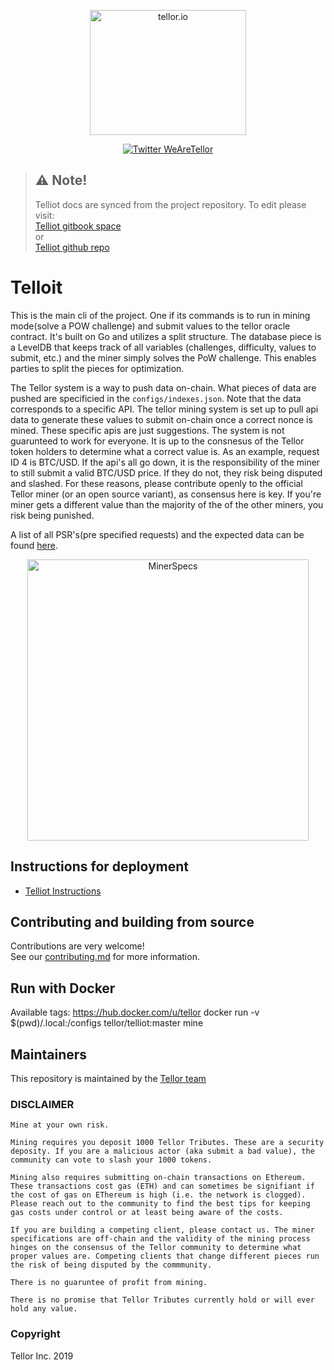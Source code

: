 
<p align="center">
  <a href='https://www.tellor.io/'>
    <img src= '../assets/Tellor.png' width="250" height="200" alt='tellor.io' />
  </a>
</p>

<p align="center">
  <a href='https://twitter.com/WeAreTellor'>
    <img src= 'https://img.shields.io/twitter/url/http/shields.io.svg?style=social' alt='Twitter WeAreTellor' />
  </a>
</p>


> ## ⚠️ Note!
> Telliot docs are synced from the project repository.
To edit please visit:<br/>
[Telliot gitbook space](https://docs.telliot.tellor.io)<br/>
or<br/>
[Telliot github repo](https://github.com/tellor-io/telliot/tree/master/docs)



# Telloit

This is the main cli of the project. One if its commands is to run in mining mode(solve a POW challenge) and submit values to the tellor oracle contract.
It's built on Go and utilizes a split structure. The database piece is a LevelDB that keeps track of all variables (challenges, difficulty, values to submit, etc.) and the miner simply solves the PoW challenge. This enables parties to split the pieces for optimization.

The Tellor system is a way to push data on-chain. What pieces of data are pushed are specificied in the `configs/indexes.json`. Note that the data corresponds to a specific API. The tellor mining system is set up to pull api data to generate these values to submit on-chain once a correct nonce is mined. These specific apis are just suggestions. The system is not guarunteed to work for everyone. It is up to the consnesus of the Tellor token holders to determine what a correct value is. As an example, request ID 4 is BTC/USD. If the api's all go down, it is the responsibility of the miner to still submit a valid BTC/USD price. If they do not, they risk being disputed and slashed. For these reasons, please contribute openly to the official Tellor miner (or an open source variant), as consensus here is key. If you're miner gets a different value than the majority of the of the other miners, you risk being punished.

A list of all PSR's(pre specified requests) and the expected data can be found [here](../pkg/tracker/psrs.go).

<p align="center">
    <img src= '../assets/minerspecs.png' width="450" alt='MinerSpecs' />
</p>


## Instructions for deployment
 - [Telliot Instructions](the-guide.md)

## Contributing and building from source
Contributions are very welcome!<br/>
See our [contributing.md](contributing.md) for more information.

## Run with Docker
Available tags: https://hub.docker.com/u/tellor
docker run -v $(pwd)/.local:/configs tellor/telliot:master mine

## Maintainers <a name="maintainers"> </a>
This repository is maintained by the [Tellor team](https://github.com/orgs/tellor-io/people)

### DISCLAIMER
    Mine at your own risk.

    Mining requires you deposit 1000 Tellor Tributes. These are a security deposity. If you are a malicious actor (aka submit a bad value), the community can vote to slash your 1000 tokens.

    Mining also requires submitting on-chain transactions on Ethereum. These transactions cost gas (ETH) and can sometimes be signifiant if the cost of gas on EThereum is high (i.e. the network is clogged). Please reach out to the community to find the best tips for keeping gas costs under control or at least being aware of the costs.

    If you are building a competing client, please contact us. The miner specifications are off-chain and the validity of the mining process hinges on the consensus of the Tellor community to determine what proper values are. Competing clients that change different pieces run the risk of being disputed by the commmunity.

    There is no guaruntee of profit from mining.

    There is no promise that Tellor Tributes currently hold or will ever hold any value.


### Copyright
Tellor Inc. 2019
